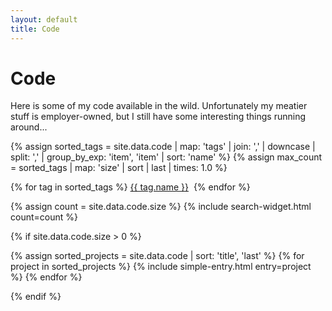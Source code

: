 ```yaml
---
layout: default
title: Code
---
```


# Code

Here is some of my code available in the wild. Unfortunately my meatier stuff is employer-owned, but I still have some interesting things running around...

{% assign sorted_tags = site.data.code | map: 'tags' | join: ',' | downcase | split: ',' | group_by_exp: 'item', 'item' | sort: 'name' %}
{% assign max_count = sorted_tags | map: 'size' | sort | last | times: 1.0 %}
<p class='tag-cloud'>
{% for tag in sorted_tags %}
<a href='#{{ tag.name }}' class='tag tag-size-{{ tag.size | divided_by: max_count | times: 7 | round }}'>{{ tag.name }}</a>&nbsp;
{% endfor %}
</p>

{% assign count = site.data.code.size %}
{% include search-widget.html count=count %}

{% if site.data.code.size > 0 %}
<dl>
{% assign sorted_projects = site.data.code | sort: 'title', 'last' %}
{% for project in sorted_projects %}
  {% include simple-entry.html entry=project %}
{% endfor %}
</dl>
{% endif %}